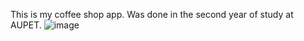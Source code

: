 This is my coffee shop app.
Was done in the second year of study at AUPET.
![image](https://github.com/user-attachments/assets/c5112c99-692a-4c8a-8c2d-8824c38ceab5)
